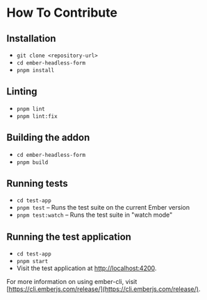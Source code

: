 # How To Contribute

## Installation

* `git clone <repository-url>`
* `cd ember-headless-form`
* `pnpm install`

## Linting

* `pnpm lint`
* `pnpm lint:fix`

## Building the addon

* `cd ember-headless-form`
* `pnpm build`

## Running tests

* `cd test-app`
* `pnpm test` – Runs the test suite on the current Ember version
* `pnpm test:watch` – Runs the test suite in "watch mode"

## Running the test application

* `cd test-app`
* `pnpm start`
* Visit the test application at [http://localhost:4200](http://localhost:4200).

For more information on using ember-cli, visit [https://cli.emberjs.com/release/](https://cli.emberjs.com/release/).
